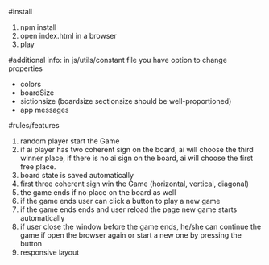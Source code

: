 #install

1. npm install
2. open index.html in a browser
3. play

#additional info:
in js/utils/constant file you have option to change properties
  - colors
  - boardSize
  - sictionsize (boardsize sectionsize should be well-proportioned)
  - app messages


#rules/features

1. random player start the Game
2. if ai player has two coherent sign on the board, ai will choose the third winner place,
if there is no ai sign on the board, ai will choose the first free place.
3. board state is saved automatically
4. first three coherent sign win the Game (horizontal, vertical, diagonal)
5. the game ends if no place on the board as well
6. if the game ends user can click a button to play a new game
7. if the game ends ends and user reload the page new game starts automatically
8. if user close the window before the game ends,
he/she can continue the game if open the browser again or start a new one by pressing the button
9. responsive layout
